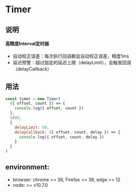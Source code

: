 # Timer

## 说明
#### 高精度Interval定时器
* 自动校正误差：每次执行回调都会自动校正误差，精度1ms
* 延迟预警：超过指定的延迟上限（delayLimit），会触发回调（delayCallback）

## 用法
```js
const timer = new Timer(
  ({ offset, count }) => {
    console.log({ offset, count })
  },
  1000,
  {
    delayLimit: 50,
    delayCallback: ({ offset, count, delay }) => {
      console.log({ offset, count, delay })
    }
  }
)
```

## environment:
* browser: chrome >= 36, Firefox >= 38, edge >= 12
* node: >= v10.7.0
